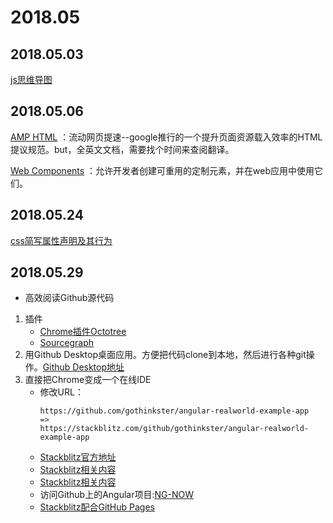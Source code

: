 # 2018.05

## 2018.05.03

[js思维导图](https://blog.csdn.net/fengmin_w/article/details/80103622)

## 2018.05.06

[AMP HTML](https://github.com/ampproject/amphtml) ：流动网页提速--google推行的一个提升页面资源载入效率的HTML提议规范。but，全英文文档，需要找个时间来查阅翻译。

[Web Components](https://developer.mozilla.org/zh-CN/docs/Web/Web_Components) ：允许开发者创建可重用的定制元素，并在web应用中使用它们。

## 2018.05.24

[css简写属性声明及其行为](https://developer.mozilla.org/zh-CN/docs/Web/CSS/Shorthand_properties)

## 2018.05.29

- 高效阅读Github源代码

1. 插件
    - [Chrome插件Octotree](https://link.zhihu.com/?target=https%3A//chrome.google.com/webstore/detail/octotree/bkhaagjahfmjljalopjnoealnfndnagc)
    - [Sourcegraph](https://link.zhihu.com/?target=https%3A//chrome.google.com/webstore/detail/sourcegraph/dgjhfomjieaadpoljlnidmbgkdffpack%3Futm_source%3Dchrome-ntp-icon)
2. 用Github Desktop桌面应用。方便把代码clone到本地，然后进行各种git操作。[Github Desktop地址](https://link.zhihu.com/?target=https%3A//desktop.github.com/)
3. 直接把Chrome变成一个在线IDE
    - 修改URL：
        ```
        https://github.com/gothinkster/angular-realworld-example-app
        =>
        https://stackblitz.com/github/gothinkster/angular-realworld-example-app
        ```
    - [Stackblitz官方地址](https://link.zhihu.com/?target=https%3A//stackblitz.com/)
    - [Stackblitz相关内容](https://link.zhihu.com/?target=https%3A//blog.angular.io/run-angular-cli-repos-directly-in-your-browser-41332fd80901)
    - [Stackblitz相关内容](https://link.zhihu.com/?target=https%3A//medium.com/%40ericsimons/stackblitz-online-vs-code-ide-for-angular-react-7d09348497f4)
    - 访问Github上的Angular项目:[NG-NOW](https://link.zhihu.com/?target=https%3A//jdjuan.github.io/ng-now/)
    - [Stackblitz配合GitHub Pages](https://link.zhihu.com/?target=https%3A//pages.github.com/)